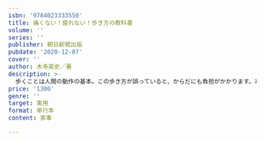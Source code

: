 ```yaml
---
isbn: '9784023333550'
title: 痛くない！疲れない！歩き方の教科書
volume: ''
series: ''
publisher: 朝日新聞出版
pubdate: '2020-12-07'
cover: ''
author: 木寺英史／著
description: >-
  歩くことは人間の動作の基本。この歩き方が誤っていると、からだにも負担がかかります。本書で正しい歩き方を学ぶことで、歩くことでからだの痛み、膝痛、腰痛、外反母趾などを解消。また、階段の上がり方、荷物の持ち方など細かく解説する動作学がわかる一冊。
price: '1300'
genre: ''
target: 実用
format: 単行本
content: 家事

---
```

